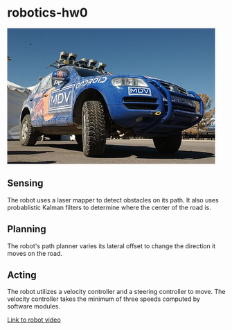 # robotics-hw0

<img src="480px-Stanley2.JPG" alt="Robot">

## Sensing
The robot uses a laser mapper to detect obstacles on its path. It also uses probablistic Kalman filters to determine where the center of the road is.

## Planning
The robot's path planner varies its lateral offset to change the direction it moves on the road.

## Acting
The robot utilizes a velocity controller and a steering controller to move. The velocity controller takes the minimum of three speeds computed by software modules.

<a href="https://www.youtube.com/watch?v=M8YjvHYbZ9w">Link to robot video</a>
